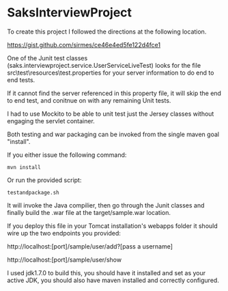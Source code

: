 # SaksInterviewProject

To create this project I followed the directions at the following location. 

https://gist.github.com/sirmes/ce46e4ed5fe122d4fce1

One of the Junit test classes (saks.interviewproject.service.UserServiceLiveTest) looks for the file src\test\resources\test.properties for your server information to do end to end tests. 

If it cannot find the server referenced in this property file, it will skip the end to end test, and conitnue on with any remaining Unit tests. 

I had to use Mockito to be able to unit test just the Jersey classes without engaging the servlet container. 

Both testing and war packaging can be invoked from the single maven goal "install". 

If you either issue the following command:

	mvn install

Or run the provided script:

	testandpackage.sh 

It will invoke the Java compilier, then go through the Junit classes and finally build the .war file at the target/sample.war location. 

If you deploy this file in your Tomcat installation's webapps folder it should wire up the two endpoints you provided:

http://localhost:[port]/sample/user/add?[pass a username]

http://localhost:[port]/sample/user/show

I used jdk1.7.0 to build this, you should have it installed and set as your active JDK, you should also have maven installed and correctly configured. 



